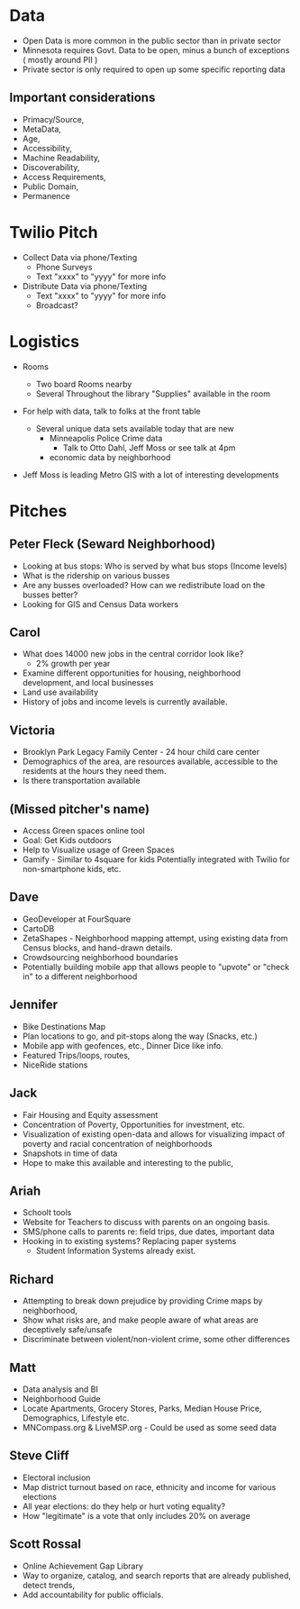 # Data

* Open Data is more common in the public sector than in private sector
* Minnesota requires Govt. Data to be open, minus a bunch of exceptions ( mostly around PII )
* Private sector is only required to open up some specific reporting data

## Important considerations

* Primacy/Source, 
* MetaData, 
* Age,
* Accessibility,
* Machine Readability,
* Discoverability,
* Access Requirements,
* Public Domain,
* Permanence

# Twilio Pitch
* Collect Data via phone/Texting
    + Phone Surveys
    + Text "xxxx" to "yyyy" for more info
* Distribute Data via phone/Texting
    + Text "xxxx" to "yyyy" for more info
    + Broadcast? 

# Logistics
* Rooms
  * Two board Rooms nearby
  * Several Throughout the library
    "Supplies" available in the room

* For help with data, talk to folks at the front table
  * Several unique data sets available today that are new
     * Minneapolis Police Crime data
        * Talk to Otto Dahl, Jeff Moss or see talk at 4pm
     * economic data by neighborhood
    
* Jeff Moss is leading Metro GIS with a lot of interesting developments

# Pitches

## Peter Fleck (Seward Neighborhood)
  + Looking at bus stops: Who is served by what bus stops (Income levels)
  + What is the ridership on various busses
  + Are any busses overloaded? How can we redistribute load on the busses better?
  + Looking for GIS and Census Data workers

## Carol 
  + What does 14000 new jobs in the central corridor look like? 
    + 2% growth per year
  + Examine different opportunities for housing, neighborhood development, and local businesses
  + Land use availability
  + History of jobs and income levels is currently available.

## Victoria
  + Brooklyn Park Legacy Family Center - 24 hour child care center
  + Demographics of the area, are resources available, accessible to the residents at the hours they need them. 
  + Is there transportation available 
  
## (Missed pitcher's name)
  + Access Green spaces online tool
  + Goal: Get Kids outdoors
  + Help to Visualize usage of Green Spaces
  + Gamify - Similar to 4square for kids
      Potentially integrated with Twilio for non-smartphone kids, etc. 
  
## Dave
  + GeoDeveloper at FourSquare
  + CartoDB
  + ZetaShapes - Neighborhood mapping attempt, using existing data from Census blocks, and hand-drawn details.  
  + Crowdsourcing neighborhood boundaries
  + Potentially building mobile app that allows people to "upvote" or "check in" to a different neighborhood

## Jennifer
  + Bike Destinations Map
  + Plan locations to go, and pit-stops along the way (Snacks, etc.)
  + Mobile app with geofences, etc., Dinner Dice like info.
  + Featured Trips/loops, routes, 
  + NiceRide stations

## Jack 
  + Fair Housing and Equity assessment
  + Concentration of Poverty, Opportunities for investment, etc. 
  + Visualization of existing open-data and allows for visualizing impact of poverty and racial concentration of neighborhoods
  + Snapshots in time of data
  + Hope to make this available and interesting to the public, 

## Ariah 
  + Schoolt tools
  + Website for Teachers to discuss with parents on an ongoing basis. 
  + SMS/phone calls to parents re: field trips, due dates, important data
  + Hooking in to existing systems?  Replacing paper systems 
    - Student Information Systems already exist.

## Richard
  + Attempting to break down prejudice by providing Crime maps by neighborhood, 
  + Show what risks are, and make people aware of what areas are deceptively safe/unsafe
  + Discriminate between violent/non-violent crime, some other differences

## Matt 
  + Data analysis and BI
  + Neighborhood Guide
  + Locate Apartments, Grocery Stores, Parks, Median House Price, Demographics, Lifestyle etc. 
  + MNCompass.org & LiveMSP.org - Could be used as some seed data

## Steve Cliff
  + Electoral inclusion 
  + Map district turnout based on race, ethnicity and income for various elections
  + All year elections: do they help or hurt voting equality? 
  + How "legitimate" is a vote that only includes 20% on average

## Scott Rossal
  + Online Achievement Gap Library
  + Way to organize, catalog, and search reports that are already published, detect trends, 
  + Add accountability for public officials.




